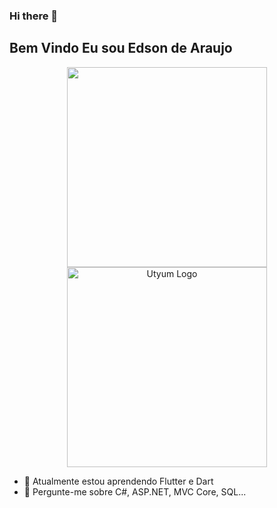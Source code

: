 ### Hi there 👋
## Bem Vindo Eu sou Edson de Araujo

<p align="center">
  <img src="https://postimg.cc/4HVvLcPF" width="320"><img src="https://media.giphy.com/media/4V7EXcNc8QQPS/giphy.gif" width="320" alt="Utyum Logo" />
</p>

- 🔭 Atualmente estou aprendendo Flutter e Dart
- 💬 Pergunte-me sobre C#, ASP.NET, MVC Core, SQL...
